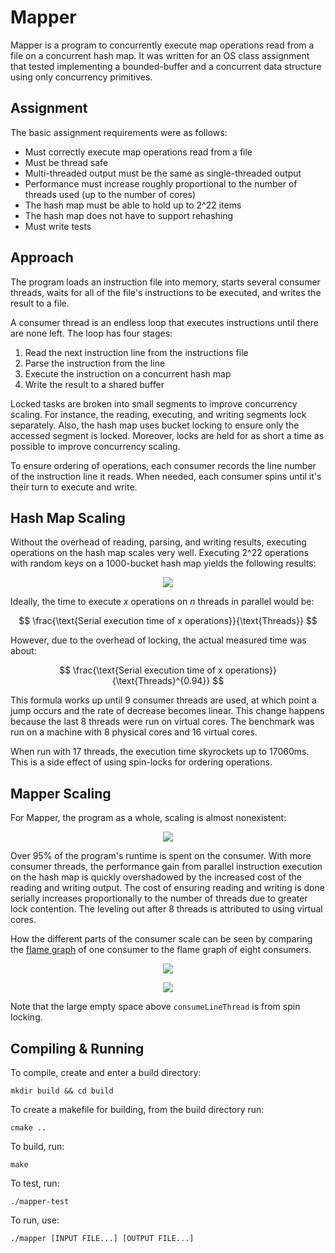# Mapper

Mapper is a program to concurrently execute map operations read from a file on a concurrent hash map. It was written for an OS class assignment that tested implementing a bounded-buffer and a concurrent data structure using only concurrency primitives.

## Assignment

The basic assignment requirements were as follows:

- Must correctly execute map operations read from a file
- Must be thread safe
- Multi-threaded output must be the same as single-threaded output
- Performance must increase roughly proportional to the number of threads used (up to the number of cores)
- The hash map must be able to hold up to 2^22 items
- The hash map does not have to support rehashing
- Must write tests

## Approach

The program loads an instruction file into memory, starts several consumer threads, waits for all of the file's instructions to be executed, and writes the result to a file.

A consumer thread is an endless loop that executes instructions until there are none left. The loop has four stages:

1. Read the next instruction line from the instructions file
2. Parse the instruction from the line
3. Execute the instruction on a concurrent hash map
4. Write the result to a shared buffer

Locked tasks are broken into small segments to improve concurrency scaling. For instance, the reading, executing, and writing segments lock separately. Also, the hash map uses bucket locking to ensure only the accessed segment is locked. Moreover, locks are held for as short a time as possible to improve concurrency scaling.

To ensure ordering of operations, each consumer records the line number of the instruction line it reads. When needed, each consumer spins until it's their turn to execute and write.

## Hash Map Scaling

Without the overhead of reading, parsing, and writing results, executing operations on the hash map scales very well. Executing 2^22 operations with random keys on a 1000-bucket hash map yields the following results:

<p align="center">
  <img src="https://github.com/user-attachments/assets/68b83c0f-ace6-4ff2-8459-adf4e70f6fb4">
</p>

Ideally, the time to execute $x$ operations on $n$ threads in parallel would be:

$$ \frac{\text{Serial execution time of x operations}}{\text{Threads}} $$

However, due to the overhead of locking, the actual measured time was about:

$$ \frac{\text{Serial execution time of x operations}}{\text{Threads}^{0.94}} $$

This formula works up until 9 consumer threads are used, at which point a jump occurs and the rate of decrease becomes linear. This change happens because the last 8 threads were run on virtual cores. The benchmark was run on a machine with 8 physical cores and 16 virtual cores.

When run with 17 threads, the execution time skyrockets up to 17060ms. This is a side effect of using spin-locks for ordering operations.

## Mapper Scaling

For Mapper, the program as a whole, scaling is almost nonexistent:

<p align="center">
  <img src="https://github.com/user-attachments/assets/f9291217-6b3b-493f-a910-82ab6cb9c168">
</p>

Over 95% of the program's runtime is spent on the consumer. With more consumer threads, the performance gain from parallel instruction execution on the hash map is quickly overshadowed by the increased cost of the reading and writing output. The cost of ensuring reading and writing is done serially increases proportionally to the number of threads due to greater lock contention. The leveling out after 8 threads is attributed to using virtual cores.

How the different parts of the consumer scale can be seen by comparing the [flame graph](https://brendangregg.com/flamegraphs.html) of one consumer to the flame graph of eight consumers.

<p align="center">
  <a href="https://miscfiles.blob.core.windows.net/csce311-lab3/one_thread.svg">
    <img src="https://miscfiles.blob.core.windows.net/csce311-lab3/one_thread.svg">
  </a>
</p>
<p align="center">
  <a href="https://miscfiles.blob.core.windows.net/csce311-lab3/eight_threads.svg">
    <img src="https://miscfiles.blob.core.windows.net/csce311-lab3/eight_threads.svg">
  </a>
</p>

Note that the large empty space above `consumeLineThread` is from spin locking.

## Compiling & Running

To compile, create and enter a build directory:

    mkdir build && cd build

To create a makefile for building, from the build directory run:

    cmake ..

To build, run:

    make

To test, run:

    ./mapper-test

To run, use:

    ./mapper [INPUT FILE...] [OUTPUT FILE...]

